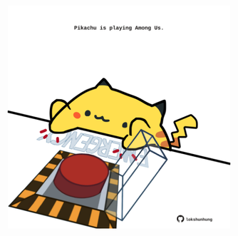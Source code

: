 <!-- built at 20/08/2023, 01:22:06 UTC -->
<p align="center">
  <img width="500" height="500" src="./ReadmeImage.svg">
</p>
